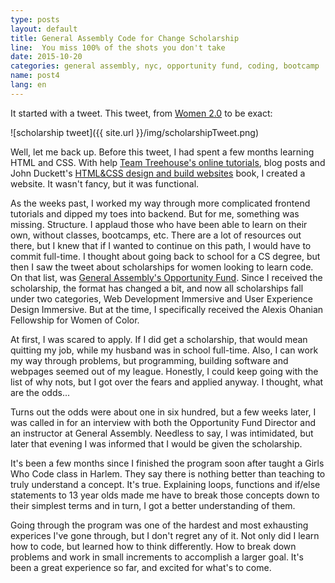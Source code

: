 ```yaml
---
type: posts
layout: default
title: General Assembly Code for Change Scholarship 
line:  You miss 100% of the shots you don't take
date: 2015-10-20 
categories: general assembly, nyc, opportunity fund, coding, bootcamp 
name: post4
lang: en
---
```


It started with a tweet. This tweet, from <html><a href="http://women2.com/" target="_blank">Women 2.0</a></html> to be exact:

![scholarship tweet]({{ site.url }}/img/scholarshipTweet.png)

Well, let me back up. Before this tweet, I had spent a few months learning HTML and CSS. With help <html><a href="https://teamtreehouse.com" target="_blank">Team Treehouse's online tutorials</a></html>, blog posts and John Duckett's <html><a href="http://www.htmlandcssbook.com/" target="_blank">HTML&CSS design and build websites</a></html> book, I created a website. It wasn't fancy, but it was functional.   

As the weeks past, I worked my way through more complicated frontend tutorials and dipped my toes into backend. But for me, something was missing. Structure. I applaud those who have been able to learn on their own, without classes, bootcamps, etc. There are a lot of resources out there, but I knew that if I wanted to continue on this path, I would have to commit full-time. I thought about going back to school for a CS degree, but then I saw the tweet about scholarships for women looking to learn code. On that list, was <html><a href="https://generalassemb.ly/opportunity-fund" target="_blank">General Assembly's Opportunity Fund</a></html>. Since I received the scholarship, the format has changed a bit, and now all scholarships fall under two categories, Web Development Immersive and User Experience Design Immersive. But at the time, I specifically received the Alexis Ohanian Fellowship for Women of Color. 

At first, I was scared to apply. If I did get a scholarship, that would mean quitting my job, while my husband was in school full-time. Also, I can work my way through problems, but programming, building software and webpages seemed out of my league. Honestly, I could keep going with the list of why nots, but I got over the fears and applied anyway. I thought, what are the odds...

Turns out the odds were about one in six hundred, but a few weeks later, I was called in for an interview with both the Opportunity Fund Director and an instructor at General Assembly. Needless to say, I was intimidated, but later that evening I was informed that I would be given the scholarship.

It's been a few months since I finished the program soon after taught a Girls Who Code class in Harlem. They say there is nothing better than teaching to truly understand a concept. It's true. Explaining loops, functions and if/else statements to 13 year olds made me have to break those concepts down to their simplest terms and in turn, I got a better understanding of them. 

Going through the program was one of the hardest and most exhausting experices I've gone through, but I don't regret any of it. Not only did I learn how to code, but learned how to think differently. How to break down problems and work in small increments to accomplish a larger goal. It's been a great experience so far, and excited for what's to come. 


